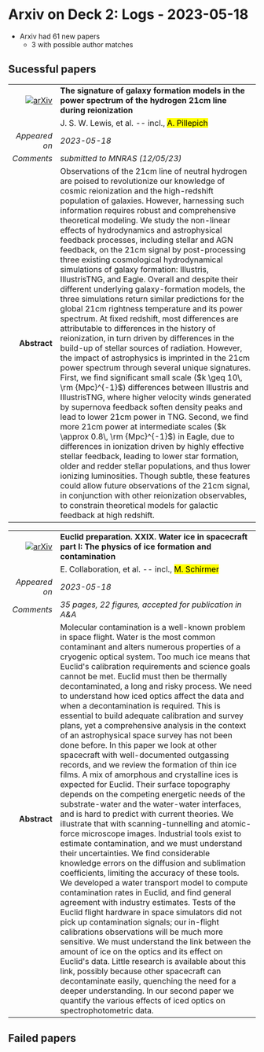# Arxiv on Deck 2: Logs - 2023-05-18

* Arxiv had 61 new papers
    * 3 with possible author matches

## Sucessful papers


|||
|---:|:---|
| [![arXiv](https://img.shields.io/badge/arXiv-arXiv:2305.09721-b31b1b.svg)](https://arxiv.org/abs/arXiv:2305.09721) | **The signature of galaxy formation models in the power spectrum of the  hydrogen 21cm line during reionization**  |
|| J. S. W. Lewis, et al. -- incl., <mark>A. Pillepich</mark> |
|*Appeared on*| *2023-05-18*|
|*Comments*| *submitted to MNRAS (12/05/23)*|
|**Abstract**| Observations of the 21cm line of neutral hydrogen are poised to revolutionize our knowledge of cosmic reionization and the high-redshift population of galaxies. However, harnessing such information requires robust and comprehensive theoretical modeling. We study the non-linear effects of hydrodynamics and astrophysical feedback processes, including stellar and AGN feedback, on the 21cm signal by post-processing three existing cosmological hydrodynamical simulations of galaxy formation: Illustris, IllustrisTNG, and Eagle. Overall and despite their different underlying galaxy-formation models, the three simulations return similar predictions for the global 21cm rightness temperature and its power spectrum. At fixed redshift, most differences are attributable to differences in the history of reionization, in turn driven by differences in the build-up of stellar sources of radiation. However, the impact of astrophysics is imprinted in the 21cm power spectrum through several unique signatures. First, we find significant small scale ($k \geq 10\, \rm {Mpc}^{-1}$) differences between Illustris and IllustrisTNG, where higher velocity winds generated by supernova feedback soften density peaks and lead to lower 21cm power in TNG. Second, we find more 21cm power at intermediate scales ($k \approx 0.8\, \rm {Mpc}^{-1}$) in Eagle, due to differences in ionization driven by highly effective stellar feedback, leading to lower star formation, older and redder stellar populations, and thus lower ionizing luminosities. Though subtle, these features could allow future observations of the 21cm signal, in conjunction with other reionization observables, to constrain theoretical models for galactic feedback at high redshift. |


|||
|---:|:---|
| [![arXiv](https://img.shields.io/badge/arXiv-arXiv:2305.10107-b31b1b.svg)](https://arxiv.org/abs/arXiv:2305.10107) | **Euclid preparation. XXIX. Water ice in spacecraft part I: The physics of  ice formation and contamination**  |
|| E. Collaboration, et al. -- incl., <mark>M. Schirmer</mark> |
|*Appeared on*| *2023-05-18*|
|*Comments*| *35 pages, 22 figures, accepted for publication in A&A*|
|**Abstract**| Molecular contamination is a well-known problem in space flight. Water is the most common contaminant and alters numerous properties of a cryogenic optical system. Too much ice means that Euclid's calibration requirements and science goals cannot be met. Euclid must then be thermally decontaminated, a long and risky process. We need to understand how iced optics affect the data and when a decontamination is required. This is essential to build adequate calibration and survey plans, yet a comprehensive analysis in the context of an astrophysical space survey has not been done before. In this paper we look at other spacecraft with well-documented outgassing records, and we review the formation of thin ice films. A mix of amorphous and crystalline ices is expected for Euclid. Their surface topography depends on the competing energetic needs of the substrate-water and the water-water interfaces, and is hard to predict with current theories. We illustrate that with scanning-tunnelling and atomic-force microscope images. Industrial tools exist to estimate contamination, and we must understand their uncertainties. We find considerable knowledge errors on the diffusion and sublimation coefficients, limiting the accuracy of these tools. We developed a water transport model to compute contamination rates in Euclid, and find general agreement with industry estimates. Tests of the Euclid flight hardware in space simulators did not pick up contamination signals; our in-flight calibrations observations will be much more sensitive. We must understand the link between the amount of ice on the optics and its effect on Euclid's data. Little research is available about this link, possibly because other spacecraft can decontaminate easily, quenching the need for a deeper understanding. In our second paper we quantify the various effects of iced optics on spectrophotometric data. |

## Failed papers

